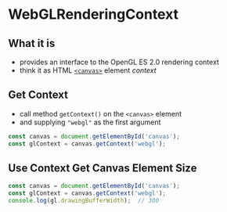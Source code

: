 # WebGLRenderingContext

## What it is

- provides an interface to the OpenGL ES 2.0 rendering context
- think it as HTML [`<canvas>`](javascript-dom-canvas.md) element *context*

## Get Context

- call method `getContext()` on the `<canvas>` element
- and supplying `"webgl"` as the first argument

```js
const canvas = document.getElementById('canvas');
const glContext = canvas.getContext('webgl');
```

## Use Context Get Canvas Element Size

```js
const canvas = document.getElementById('canvas');
const glContext = canvas.getContext('webgl');
console.log(gl.drawingBufferWidth);  // 300
```
